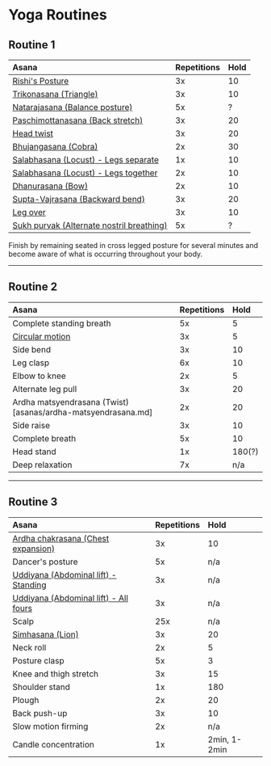 # Yoga Routines

## Routine 1
| Asana | Repetitions | Hold |
| :--- | :--- | :--- |
| [Rishi's Posture](asanas/rishis-posture.md) | 3x | 10
| [Trikonasana (Triangle)](asanas/trikonasana.md) | 3x | 10
| [Natarajasana (Balance posture)](asanas/natarajasana.md) | 5x | ?
| [Paschimottanasana (Back stretch)](asanas/paschimottanasana.md) | 3x | 20
| [Head twist](asanas/head-twist.md) | 3x | 20
| [Bhujangasana (Cobra)](asanas/bhujangasana.md) | 2x | 30
| [Salabhasana (Locust) - Legs separate](asanas/salabhasana.md) | 1x | 10
| [Salabhasana (Locust) - Legs together](asanas/salabhasana.md) | 2x | 10
| [Dhanurasana (Bow)](asanas/dhanurasana.md) | 2x | 10
| [Supta-Vajrasana (Backward bend)](asanas/supta-vajrasana.md) | 3x | 20
| [Leg over](asanas/leg-over.md) | 3x | 10
| [Sukh purvak (Alternate nostril breathing)](asanas/sukh-purvak.md) | 5x | ?

Finish by remaining seated in cross legged posture for several minutes and become aware of what is occurring throughout your body.

---

## Routine 2
| Asana | Repetitions | Hold
| :--- | :--- | :--- |
| Complete standing breath | 5x | 5
| [Circular motion](asanas/circular-motion.md) | 3x | 5
| Side bend | 3x | 10
| Leg clasp | 6x | 10
| Elbow to knee | 2x | 5
| Alternate leg pull | 3x | 20
| Ardha matsyendrasana (Twist)[asanas/ardha-matsyendrasana.md] | 2x | 20
| Side raise | 3x | 10
| Complete breath | 5x | 10
| Head stand | 1x | 180(?)
| Deep relaxation | 7x | n/a

---

## Routine 3

| Asana | Repetitions | Hold
| :--- | :--- | :--- |
| [Ardha chakrasana (Chest expansion)](ardha-chakrasana.md) | 3x | 10
| Dancer's posture | 5x | n/a
| [Uddiyana (Abdominal lift) - Standing](asanas/uddiyana.md) | 3x | n/a
| [Uddiyana (Abdominal lift) - All fours](asanas/uddiyana.md) | 3x | n/a
| Scalp | 25x | n/a
| [Simhasana (Lion)](asanas/simhasana.md) | 3x | 20
| Neck roll | 2x | 5
| Posture clasp | 5x | 3
| Knee and thigh stretch | 3x | 15
| Shoulder stand | 1x | 180
| Plough | 2x | 20
| Back push-up | 3x | 10
| Slow motion firming | 2x | n/a
| Candle concentration | 1x | 2min, 1-2min
